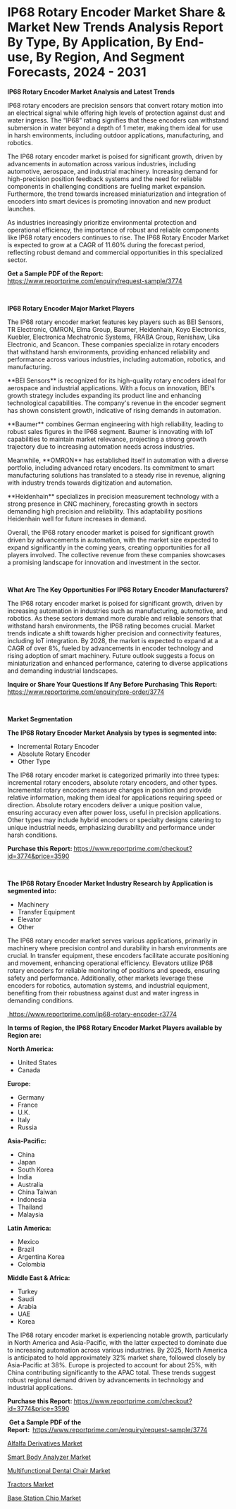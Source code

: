 <p><h1>IP68 Rotary Encoder Market Share & Market New Trends Analysis Report By Type, By Application, By End-use, By Region, And Segment Forecasts, 2024 - 2031</h1></p><p><strong>IP68 Rotary Encoder Market Analysis and Latest Trends</strong></p>
<p><p>IP68 rotary encoders are precision sensors that convert rotary motion into an electrical signal while offering high levels of protection against dust and water ingress. The “IP68” rating signifies that these encoders can withstand submersion in water beyond a depth of 1 meter, making them ideal for use in harsh environments, including outdoor applications, manufacturing, and robotics.</p><p>The IP68 rotary encoder market is poised for significant growth, driven by advancements in automation across various industries, including automotive, aerospace, and industrial machinery. Increasing demand for high-precision position feedback systems and the need for reliable components in challenging conditions are fueling market expansion. Furthermore, the trend towards increased miniaturization and integration of encoders into smart devices is promoting innovation and new product launches.</p><p>As industries increasingly prioritize environmental protection and operational efficiency, the importance of robust and reliable components like IP68 rotary encoders continues to rise. The IP68 Rotary Encoder Market is expected to grow at a CAGR of 11.60% during the forecast period, reflecting robust demand and commercial opportunities in this specialized sector.</p></p>
<p><strong>Get a Sample PDF of the Report:&nbsp;</strong> <a href="https://www.reportprime.com/enquiry/request-sample/3774">https://www.reportprime.com/enquiry/request-sample/3774</a></p>
<p>&nbsp;</p>
<p><strong>IP68 Rotary Encoder Major Market Players</strong></p>
<p><p>The IP68 rotary encoder market features key players such as BEI Sensors, TR Electronic, OMRON, Elma Group, Baumer, Heidenhain, Koyo Electronics, Kuebler, Electronica Mechatronic Systems, FRABA Group, Renishaw, Lika Electronic, and Scancon. These companies specialize in rotary encoders that withstand harsh environments, providing enhanced reliability and performance across various industries, including automation, robotics, and manufacturing.</p><p>**BEI Sensors** is recognized for its high-quality rotary encoders ideal for aerospace and industrial applications. With a focus on innovation, BEI's growth strategy includes expanding its product line and enhancing technological capabilities. The company's revenue in the encoder segment has shown consistent growth, indicative of rising demands in automation.</p><p>**Baumer** combines German engineering with high reliability, leading to robust sales figures in the IP68 segment. Baumer is innovating with IoT capabilities to maintain market relevance, projecting a strong growth trajectory due to increasing automation needs across industries.</p><p>Meanwhile, **OMRON** has established itself in automation with a diverse portfolio, including advanced rotary encoders. Its commitment to smart manufacturing solutions has translated to a steady rise in revenue, aligning with industry trends towards digitization and automation.</p><p>**Heidenhain** specializes in precision measurement technology with a strong presence in CNC machinery, forecasting growth in sectors demanding high precision and reliability. This adaptability positions Heidenhain well for future increases in demand.</p><p>Overall, the IP68 rotary encoder market is poised for significant growth driven by advancements in automation, with the market size expected to expand significantly in the coming years, creating opportunities for all players involved. The collective revenue from these companies showcases a promising landscape for innovation and investment in the sector.</p></p>
<p>&nbsp;</p>
<p><strong>What Are The Key Opportunities For IP68 Rotary Encoder Manufacturers?</strong></p>
<p><p>The IP68 rotary encoder market is poised for significant growth, driven by increasing automation in industries such as manufacturing, automotive, and robotics. As these sectors demand more durable and reliable sensors that withstand harsh environments, the IP68 rating becomes crucial. Market trends indicate a shift towards higher precision and connectivity features, including IoT integration. By 2028, the market is expected to expand at a CAGR of over 8%, fueled by advancements in encoder technology and rising adoption of smart machinery. Future outlook suggests a focus on miniaturization and enhanced performance, catering to diverse applications and demanding industrial landscapes.</p></p>
<p><strong>Inquire or Share Your Questions If Any Before Purchasing This Report:</strong> <a href="https://www.reportprime.com/enquiry/pre-order/3774">https://www.reportprime.com/enquiry/pre-order/3774</a></p>
<p>&nbsp;</p>
<p><strong>Market Segmentation</strong></p>
<p><strong>The IP68 Rotary Encoder Market Analysis by types is segmented into:</strong></p>
<p><ul><li>Incremental Rotary Encoder</li><li>Absolute Rotary Encoder</li><li>Other Type</li></ul></p>
<p><p>The IP68 rotary encoder market is categorized primarily into three types: incremental rotary encoders, absolute rotary encoders, and other types. Incremental rotary encoders measure changes in position and provide relative information, making them ideal for applications requiring speed or direction. Absolute rotary encoders deliver a unique position value, ensuring accuracy even after power loss, useful in precision applications. Other types may include hybrid encoders or specialty designs catering to unique industrial needs, emphasizing durability and performance under harsh conditions.</p></p>
<p><strong>Purchase this Report:&nbsp;</strong><a href="https://www.reportprime.com/checkout?id=3774&price=3590">https://www.reportprime.com/checkout?id=3774&price=3590</a></p>
<p>&nbsp;</p>
<p><strong>The IP68 Rotary Encoder Market Industry Research by Application is segmented into:</strong></p>
<p><ul><li>Machinery</li><li>Transfer Equipment</li><li>Elevator</li><li>Other</li></ul></p>
<p><p>The IP68 rotary encoder market serves various applications, primarily in machinery where precision control and durability in harsh environments are crucial. In transfer equipment, these encoders facilitate accurate positioning and movement, enhancing operational efficiency. Elevators utilize IP68 rotary encoders for reliable monitoring of positions and speeds, ensuring safety and performance. Additionally, other markets leverage these encoders for robotics, automation systems, and industrial equipment, benefiting from their robustness against dust and water ingress in demanding conditions.</p></p>
<p><a href="https://www.reportprime.com/ip68-rotary-encoder-r3774">&nbsp;https://www.reportprime.com/ip68-rotary-encoder-r3774</a></p>
<p><strong>In terms of Region, the IP68 Rotary Encoder Market Players available by Region are:</strong></p>
<p>
    <p> <strong> North America: </strong>
        <ul>
            <li>United States</li>
            <li>Canada</li>
        </ul>
        </p> 
    <p> <strong> Europe: </strong>
        <ul>
            <li>Germany</li>
            <li>France</li>
            <li>U.K.</li>
            <li>Italy</li>
            <li>Russia</li>
        </ul>
        </p> 
    <p> <strong> Asia-Pacific: </strong>
        <ul>
            <li>China</li>
            <li>Japan</li>
            <li>South Korea</li>
            <li>India</li>
            <li>Australia</li>
            <li>China Taiwan</li>
            <li>Indonesia</li>
            <li>Thailand</li>
            <li>Malaysia</li>
        </ul>
        </p> 
    <p> <strong> Latin America: </strong>
        <ul>
            <li>Mexico</li>
            <li>Brazil</li>
            <li>Argentina Korea</li>
            <li>Colombia</li>
        </ul>
        </p> 
    <p> <strong> Middle East & Africa: </strong>
        <ul>
            <li>Turkey</li>
            <li>Saudi</li>
            <li>Arabia</li>
            <li>UAE</li>
            <li>Korea</li>
        </ul>
    </p>
    </p>
<p><p>The IP68 rotary encoder market is experiencing notable growth, particularly in North America and Asia-Pacific, with the latter expected to dominate due to increasing automation across various industries. By 2025, North America is anticipated to hold approximately 32% market share, followed closely by Asia-Pacific at 38%. Europe is projected to account for about 25%, with China contributing significantly to the APAC total. These trends suggest robust regional demand driven by advancements in technology and industrial applications.</p></p>
<p><strong>Purchase this Report: </strong><a href="https://www.reportprime.com/checkout?id=3774&price=3590">https://www.reportprime.com/checkout?id=3774&price=3590</a></p>
<p>&nbsp;<strong>Get a Sample PDF of the Report:&nbsp;&nbsp;</strong><a href="https://www.reportprime.com/enquiry/request-sample/3774">https://www.reportprime.com/enquiry/request-sample/3774</a></p>
<p><strong></strong></p>
<p><p><a href="https://issuu.com/reportprime-2/docs/alfalfa-derivatives-market-size-203_598068bce4aa40">Alfalfa Derivatives Market</a></p><p><a href="https://www.linkedin.com/pulse/smart-body-analyzer-market-size-growth-trends-industry-brsuf?trackingId=H9ALHGeCSNiftwF900EdIA%3D%3D">Smart Body Analyzer Market</a></p><p><a href="https://issuu.com/reportprime-2/docs/multifunctional-dental-chair-market_8461f8a0dc4dbc">Multifunctional Dental Chair Market</a></p><p><a href="https://www.linkedin.com/pulse/future-insights-tractors-market-trends-regional-analysis-year-62cvc?trackingId=aBUon%2FkZQdyXdYbXawsvSw%3D%3D">Tractors Market</a></p><p><a href="https://github.com/RickHolmes3/Market-Research-Report-List-6/blob/main/base-station-chip-market.md">Base Station Chip Market</a></p></p>